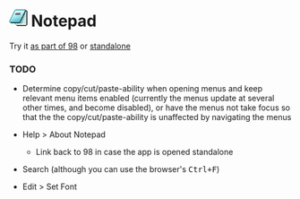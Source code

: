 
# ![](../../images/icons/notepad-32x32.png) Notepad

Try it [as part of 98](https://98.js.org/) or [standalone](https://98.js.org/programs/notepad/)


### TODO

* Determine copy/cut/paste-ability when opening menus and keep relevant menu items enabled (currently the menus update at several other times, and become disabled), or have the menus not take focus so that the the copy/cut/paste-ability is unaffected by navigating the menus

* Help > About Notepad
  * Link back to 98 in case the app is opened standalone

* Search (although you can use the browser's <kbd>Ctrl+F</kbd>)

* Edit > Set Font
